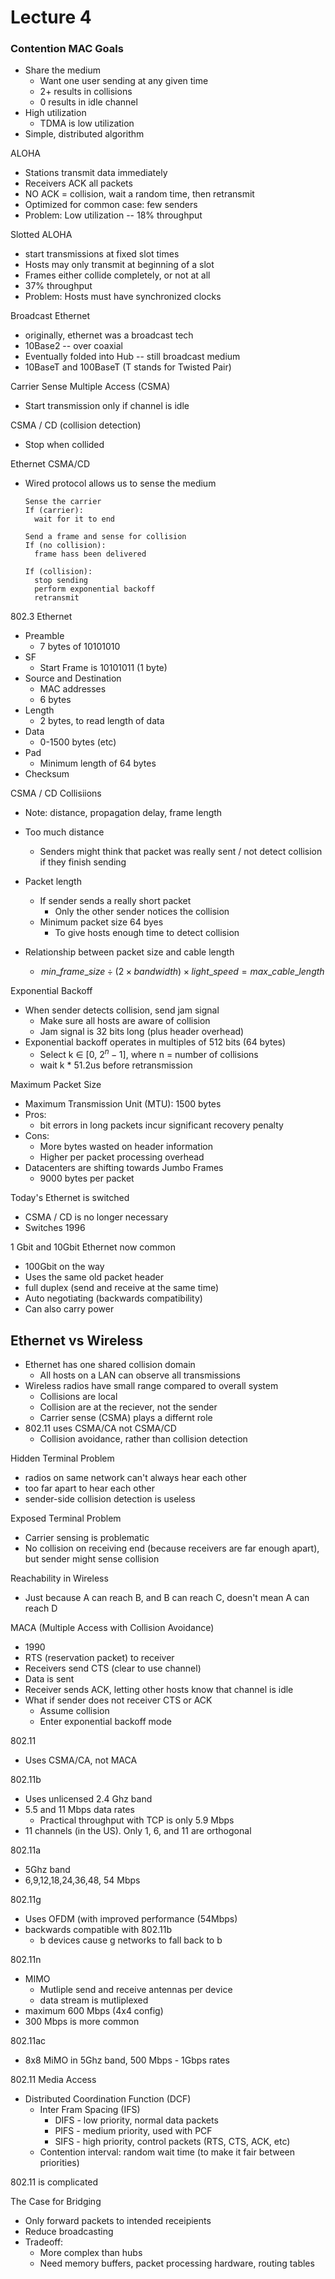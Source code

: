 # Lecture 4

### Contention MAC Goals

- Share the medium
  - Want one user sending at any given time
  - 2+ results in collisions
  - 0 results in idle channel
- High utilization
  - TDMA is low utilization
- Simple, distributed algorithm

ALOHA

- Stations transmit data immediately
- Receivers ACK all packets
- NO ACK = collision, wait a random time, then retransmit
- Optimized for common case: few senders
- Problem: Low utilization -- 18% throughput

Slotted ALOHA

- start transmissions at fixed slot times
- Hosts may only transmit at beginning of a slot
- Frames either collide completely, or not at all
- 37% throughput
- Problem: Hosts must have synchronized clocks

Broadcast Ethernet

- originally, ethernet was a broadcast tech
- 10Base2 -- over coaxial
- Eventually folded into Hub -- still broadcast medium
- 10BaseT and 100BaseT (T stands for Twisted Pair)

Carrier Sense Multiple Access (CSMA)

- Start transmission only if channel is idle

CSMA / CD (collision detection)

- Stop when collided

Ethernet CSMA/CD

- Wired protocol allows us to sense the medium

  ```
  Sense the carrier
  If (carrier):
  	wait for it to end
  	
  Send a frame and sense for collision
  If (no collision):
  	frame hass been delivered
  	
  If (collision):
  	stop sending
  	perform exponential backoff
  	retransmit
  ```

802.3 Ethernet

- Preamble
  - 7 bytes of 10101010
- SF
  - Start Frame is 10101011 (1 byte)
- Source and Destination 
  - MAC addresses
  - 6 bytes
- Length
  - 2 bytes, to read length of data
- Data 
  - 0-1500 bytes (etc)
- Pad
  - Minimum length of 64 bytes
- Checksum

CSMA / CD Collisiions

- Note: distance, propagation delay, frame length

- Too much distance

  - Senders might think that packet was really sent / not detect collision if they finish sending 

- Packet length

  - If sender sends a really short packet
    - Only the other sender notices the collision
  - Minimum packet size 64 byes
    - To give hosts enough time to detect collision

- Relationship between packet size and cable length

  - $$
    min\_frame\_size \div (2\times bandwidth) \times light\_speed = max\_cable\_length
    $$


Exponential Backoff

- When sender detects collision, send jam signal
  - Make sure all hosts are aware of collision
  - Jam signal is 32 bits long (plus header overhead)
- Exponential backoff operates in multiples of 512 bits (64 bytes)
  - Select k $\in$ [0, $2^n - 1$], where n = number of collisions
  - wait k * 51.2us before retransmission

Maximum Packet Size

- Maximum Transmission Unit (MTU): 1500 bytes
- Pros:
  - bit errors in long packets incur significant recovery penalty
- Cons:
  - More bytes wasted on header information
  - Higher per packet processing overhead
- Datacenters are shifting towards Jumbo Frames
  - 9000 bytes per packet

Today's Ethernet is switched

- CSMA / CD is no longer necessary
- Switches 1996

1 Gbit and 10Gbit Ethernet now common

- 100Gbit on the way
- Uses the same old packet header
- full duplex (send and receive at the same time)
- Auto negotiating (backwards compatibility)
- Can also carry power

## Ethernet vs Wireless

- Ethernet has one shared collision domain
  - All hosts on a LAN can observe all transmissions
- Wireless radios have small range compared to overall system
  - Collisions are local
  - Collision are at the reciever, not the sender
  - Carrier sense (CSMA) plays a differnt role
- 802.11 uses CSMA/CA not CSMA/CD
  - Collision avoidance, rather than collision detection

Hidden Terminal Problem

- radios on same network can't always hear each other
- too far apart to hear each other
- sender-side collision detection is useless

Exposed Terminal Problem

- Carrier sensing is problematic
- No collision on receiving end (because receivers are far enough apart), but sender might sense collision

Reachability in Wireless

- Just because A can reach B, and B can reach C, doesn't mean A can reach D

MACA (Multiple Access with Collision Avoidance)

- 1990
- RTS (reservation packet) to receiver
- Receivers send CTS (clear to use channel)
- Data is sent
- Receiver sends ACK, letting other hosts know that channel is idle
- What if sender does not receiver CTS or ACK
  - Assume collision
  - Enter exponential backoff mode

802.11

- Uses CSMA/CA, not MACA

802.11b

- Uses unlicensed 2.4 Ghz band
- 5.5 and 11 Mbps data rates
  - Practical throughput with TCP is only 5.9 Mbps
- 11 channels (in the US). Only 1, 6, and 11 are orthogonal

802.11a

- 5Ghz band
- 6,9,12,18,24,36,48, 54 Mbps

802.11g

- Uses OFDM (with improved performance (54Mbps)
- backwards compatible with 802.11b
  - b devices cause g networks to fall back to b

802.11n

- MIMO
  - Mutliple send and receive antennas per device
  - data stream is mutliplexed
- maximum 600 Mbps (4x4 config)
- 300 Mbps is more common

802.11ac

- 8x8 MiMO in 5Ghz band, 500 Mbps - 1Gbps rates

802.11 Media Access

- Distributed Coordination Function (DCF)
  - Inter Fram Spacing (IFS)
    - DIFS - low priority, normal data packets
    - PIFS - medium priority, used with PCF
    - SIFS - high priority, control packets (RTS, CTS, ACK, etc)
  - Contention interval: random wait time (to make it fair between priorities)

802.11 is complicated



The Case for Bridging

- Only forward packets to intended receipients
- Reduce broadcasting
- Tradeoff:
  - More complex than hubs
  - Need memory buffers, packet processing hardware, routing tables



